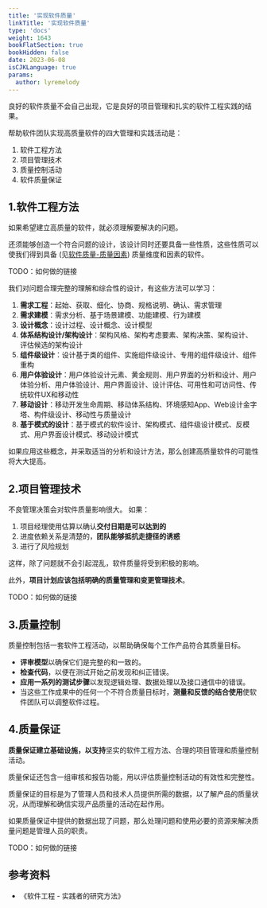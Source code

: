 ```yaml
---
title: '实现软件质量'
linkTitle: '实现软件质量'
type: 'docs'
weight: 1643
bookFlatSection: true
bookHidden: false
date: 2023-06-08
isCJKLanguage: true
params:
  author: lyremelody
---
```


良好的软件质量不会自己出现，它是良好的项目管理和扎实的软件工程实践的结果。

帮助软件团队实现高质量软件的四大管理和实践活动是：
1. 软件工程方法
2. 项目管理技术
3. 质量控制活动
4. 软件质量保证

## 1.软件工程方法
如果希望建立高质量的软件，就必须理解要解决的问题。

还须能够创造一个符合问题的设计，该设计同时还要具备一些性质，这些性质可以使我们得到具备 (见[软件质量-质量因素](./what-is-software-quality.md)) 质量维度和因素的软件。

TODO：如何做的链接

我们对问题合理完整的理解和综合性的设计，有这些方法可以学习：
1. **需求工程**：起始、获取、细化、协商、规格说明、确认、需求管理
2. **需求建模**：需求分析、基于场景建模、功能建模、行为建模
3. **设计概念**：设计过程、设计概念、设计模型
4. **体系结构设计/架构设计**：架构风格、架构考虑要素、架构决策、架构设计、评估候选的架构设计
5. **组件级设计**：设计基于类的组件、实施组件级设计、专用的组件级设计、组件重构
6. **用户体验设计**：用户体验设计元素、黄金规则、用户界面的分析和设计、用户体验分析、用户体验设计、用户界面设计、设计评估、可用性和可访问性、传统软件UX和移动性
7. **移动设计**：移动开发生命周期、移动体系结构、环境感知App、Web设计金字塔、构件级设计、移动性与质量设计
8. **基于模式的设计**：基于模式的软件设计、架构模式、组件级设计模式、反模式、用户界面设计模式、移动设计模式

如果应用这些概念，并采取适当的分析和设计方法，那么创建高质量软件的可能性将大大提高。

## 2.项目管理技术
不良管理决策会对软件质量影响很大。
如果：
1. 项目经理使用估算以确认**交付日期是可以达到的**
2. 进度依赖关系是清楚的，**团队能够抵抗走捷径的诱惑**
3. 进行了风险规划

这样，除了问题就不会引起混乱，软件质量将受到积极的影响。

此外，**项目计划应该包括明确的质量管理和变更管理技术**。

TODO：如何做的链接

## 3.质量控制
质量控制包括一套软件工程活动，以帮助确保每个工作产品符合其质量目标。
* **评审模型**以确保它们是完整的和一致的。
* **检查代码**，以便在测试开始之前发现和纠正错误。
* **应用一系列的测试步骤**以发现逻辑处理、数据处理以及接口通信中的错误。
* 当这些工作成果中的任何一个不符合质量目标时，**测量和反馈的结合使用**使软件团队可以调整软件过程。

## 4.质量保证
**质量保证建立基础设施，以支持**坚实的软件工程方法、合理的项目管理和质量控制活动。

质量保证还包含一组审核和报告功能，用以评估质量控制活动的有效性和完整性。

质量保证的目标是为了管理人员和技术人员提供所需的数据，以了解产品的质量状况，从而理解和确信实现产品质量的活动在起作用。

如果质量保证中提供的数据出现了问题，那么处理问题和使用必要的资源来解决质量问题是管理人员的职责。

TODO：如何做的链接

## 参考资料
* 《软件工程 - 实践者的研究方法》